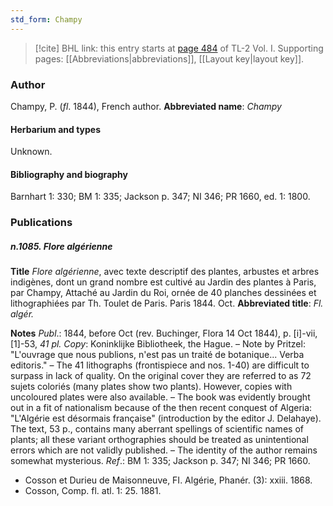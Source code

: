```yaml
---
std_form: Champy
---
```


> [!cite] BHL link: this entry starts at [page 484](https://www.biodiversitylibrary.org/page/33120615) of TL-2 Vol. I.
> Supporting pages: [[Abbreviations|abbreviations]], [[Layout key|layout key]].

### Author

Champy, P. (*fl*. 1844), French author. 
**Abbreviated name**: *Champy*

#### Herbarium and types

Unknown.

#### Bibliography and biography

Barnhart 1: 330; BM 1: 335; Jackson p. 347; NI 346; PR 1660, ed. 1: 1800.

### Publications

##### n.1085. Flore algérienne

**Title**
*Flore algérienne*, avec texte descriptif des plantes, arbustes et arbres indigènes, dont un grand nombre est cultivé au Jardin des plantes à Paris, par Champy, Attaché au Jardin du Roi, ornée de 40 planches dessinées et lithographiées par Th. Toulet de Paris. Paris 1844. Oct.
**Abbreviated title**: *Fl. algér.*

**Notes**
*Publ*.: 1844, before Oct (rev. Buchinger, Flora 14 Oct 1844), p. \[i\]-vii, \[1\]-53, *41 pl. Copy*: Koninklijke Bibliotheek, the Hague. – Note by Pritzel: "L'ouvrage que nous publions, n'est pas un traité de botanique... Verba editoris." – The 41 lithographs (frontispiece and nos. 1-40) are difficult to surpass in lack of quality. On the original cover they are referred to as 72 sujets coloriés (many plates show two plants). However, copies with uncoloured plates were also available. – The book was evidently brought out in a fit of nationalism because of the then recent conquest of Algeria: "L'Algérie est désormais française" (introduction by the editor J. Delahaye). The text, 53 p., contains many aberrant spellings of scientific names of plants; all these variant orthographies should be treated as unintentional errors which are not validly published. – The identity of the author remains somewhat mysterious.
*Ref*.: BM 1: 335; Jackson p. 347; NI 346; PR 1660.
- Cosson et Durieu de Maisonneuve, FI. Algérie, Phanér. (3): xxiii. 1868.
- Cosson, Comp. fl. atl. 1: 25. 1881.

